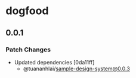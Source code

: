 # dogfood

## 0.0.1

### Patch Changes

- Updated dependencies [0da11ff]
  - @tuananhlai/sample-design-system@0.0.3

